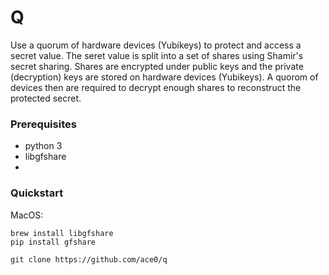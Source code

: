 # Q
Use a quorum of hardware devices (Yubikeys) to protect and access a secret value. The seret value is split into a set of shares using Shamir's secret sharing. Shares are encrypted under public keys and the private (decryption) keys are stored on hardware devices (Yubikeys). A quorom of devices then are required to decrypt enough shares to reconstruct the protected secret.

### Prerequisites
- python 3
- libgfshare
- 

### Quickstart
MacOS:
```
brew install libgfshare
pip install gfshare

git clone https://github.com/ace0/q

```

